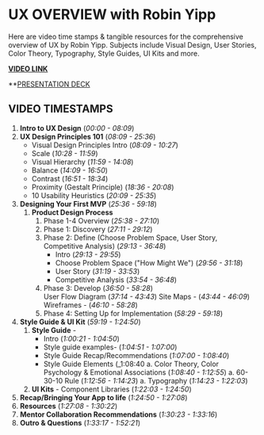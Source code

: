 # UX OVERVIEW with Robin Yipp

Here are video time stamps & tangible resources for the comprehensive overview of UX by Robin Yipp.
Subjects include Visual Design, User Stories, Color Theory, Typography, Style Guides, UI Kits and more.

**[VIDEO LINK](https://us06web.zoom.us/rec/share/7yN75eLMSttC_eWtmt7onNBFkz27fWMVTLEm0nXEe1QnefnmCEpJUGtCWq6PT5q1.fBXMtyB5Ql2Lzl6c?startTime=1717524148000)**

**[PRESENTATION DECK](https://docs.google.com/presentation/d/1LtwgXNQSiya-rs2BGqOpFGfsPGnz3jAtpVAV7NiSzo4/edit#slide=id.g420132f636_0_109)

## VIDEO TIMESTAMPS

 1. **Intro to UX Design** (_00:00 - 08:09_) 
 1. **UX Design Principles 101**  (_08:09 - 25:36_)
     - Visual Design Principles Intro (_08:09 - 10:27_)
     - Scale (_10:28 - 11:59_)
     - Visual Hierarchy (_11:59 - 14:08_)
     - Balance (_14:09 - 16:50_)
     - Contrast (_16:51 - 18:34_)
     - Proximity (Gestalt Principle) (_18:36 - 20:08_)
     - 10 Usability Heuristics (_20:09 - 25:35_)
 1. **Designing Your First MVP** (_25:36 - 59:18_) 
     1. **Product Design Process**
          1. Phase 1-4 Overview (_25:38 - 27:10_)
          1. Phase 1: Discovery (_27:11 - 29:12_)
          1. Phase 2: Define (Choose Problem Space, User Story, Competitive Analysis)  (_29:13 - 36:48_)
               - Intro (_29:13 - 29:55_)
               - Choose Problem Space ("How Might We") (_29:56 - 31:18_)
               - User Story (_31:19 - 33:53_)
               - Competitive Analysis (_33:54 - 36:48_)
          1. Phase 3: Develop (_36:50 - 58:28_) 	
               User Flow Diagram (_37:14 - 43:43_)
               Site Maps - (_43:44 - 46:09_)
               Wireframes - (_46:10 - 58:28_)
          1. Phase 4: Setting Up for Implementation (_58:29 - 59:18_)
1. **Style Guide & UI Kit** (_59:19 - 1:24:50_)
     1. **Style Guide** - 
          - Intro (_1:00:21 - 1:04:50_)
          - Style guide examples- (_1:04:51 - 1:07:00_)
          - Style Guide Recap/Recommendations (_1:07:00 - 1:08:40_)
          - Style Guide Elements (_1:08:40
          a. Color Theory, Color Psychology & Emotional Associations (_1:08:40 - 1:12:55_)
          a. 60-30-10 Rule (_1:12:56 - 1:14:23_)
          a. Typography (_1:14:23 - 1:22:03_)
     1. **UI Kits** - Component Libraries (_1:22:03 - 1:24:50_)
1. **Recap/Bringing Your App to life** (_1:24:50 - 1:27:08_)
1. **Resources** (_1:27:08 - 1:30:22_)
1. **Mentor Collaboration Recommendations** (_1:30:23 - 1:33:16_)
1. **Outro & Questions** (_1:33:17 - 1:52:21_)